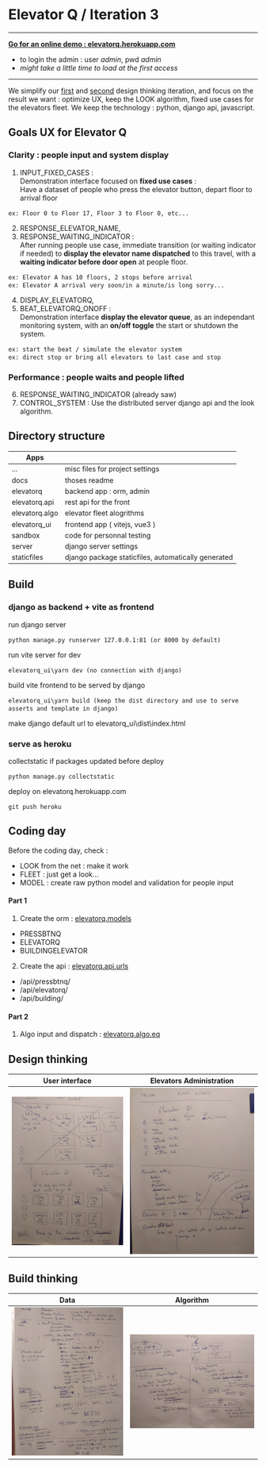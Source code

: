 # Elevator Q / Iteration 3

---

**[Go for an online demo : elevatorq.herokuapp.com](http://elevatorq.herokuapp.com)**

-   to login the admin : user _admin_, pwd _admin_
-   _might take a little time to load at the first access_

---

We simplify our [first](../iter1/readme.md) and [second](../iter2/readme.md) design thinking iteration, and focus on the result we want : optimize UX, keep the LOOK algorithm, fixed use cases for the elevators fleet. We keep the technology : python, django api, javascript.

## Goals UX for Elevator Q

### Clarity : people input and system display

1. INPUT_FIXED_CASES :  
   Demonstration interface focused on **fixed use cases** :  
   Have a dataset of people who press the elevator button, depart floor to arrival floor

```
ex: Floor 0 to Floor 17, Floor 3 to Floor 0, etc...
```

2. RESPONSE_ELEVATOR_NAME,
3. RESPONSE_WAITING_INDICATOR :  
   After running people use case, immediate transition (or waiting indicator if needed) to **display the elevator name dispatched** to this travel, with a **waiting indicator before door open** at people floor.

```
ex: Elevator A has 10 floors, 2 stops before arrival
ex: Elevator A arrival very soon/in a minute/is long sorry...
```

4. DISPLAY_ELEVATORQ,
5. BEAT_ELEVATORQ_ONOFF :  
   Demonstration interface **display the elevator queue**, as an independant monitoring system, with an **on/off toggle** the start or shutdown the system.

```
ex: start the beat / simulate the elevator system
ex: direct stop or bring all elevators to last case and stop
```

### Performance : people waits and people lifted

6. RESPONSE_WAITING_INDICATOR (already saw)
7. CONTROL_SYSTEM : Use the distributed server django api and the look algorithm.

## Directory structure

| Apps           |                                                     |
| -------------- | --------------------------------------------------- |
| ...            | misc files for project settings                     |
| docs           | thoses readme                                       |
| elevatorq      | backend app : orm, admin                            |
| elevatorq.api  | rest api for the front                              |
| elevatorq.algo | elevator fleet alogrithms                           |
| elevatorq_ui   | frontend app ( vitejs, vue3 )                       |
| sandbox        | code for personnal testing                          |
| server         | django server settings                              |
| staticfiles    | django package staticfiles, automatically generated |

## Build

### django as backend + vite as frontend

run django server

```
python manage.py runserver 127.0.0.1:81 (or 8000 by default)
```

run vite server for dev

```
elevatorq_ui\yarn dev (no connection with django)
```

build vite frontend to be served by django

```
elevatorq_ui\yarn build (keep the dist directory and use to serve asserts and template in django)
```

make django default url to elevatorq_ui\dist\index.html

### serve as heroku

collectstatic if packages updated before deploy

```
python manage.py collectstatic
```

deploy on elevatorq.herokuapp.com

```
git push heroku
```

## Coding day

Before the coding day, check :

-   LOOK from the net : make it work
-   FLEET : just get a look...
-   MODEL : create raw python model and validation for people input

#### Part 1

1. Create the orm : [elevatorq.models](../../elevatorq/models.py)

-   PRESSBTNQ
-   ELEVATORQ
-   BUILDINGELEVATOR

2. Create the api : [elevatorq.api.urls](../../elevatorq/api/urls.py)

-   /api/pressbtnq/
-   /api/elevatorq/
-   /api/building/

#### Part 2

1. Algo input and dispatch : [elevatorq.algo.eq](../../elevatorq/algo/eq.py)

## Design thinking

| User interface            | Elevators Administration  |
| ------------------------- | ------------------------- |
| ![design_1](design_1.jpg) | ![design_2](design_2.jpg) |

## Build thinking

| Data                    | Algorithm               |
| ----------------------- | ----------------------- |
| ![build_1](build_1.jpg) | ![build_2](build_2.jpg) |
